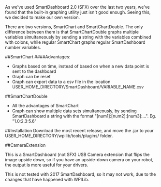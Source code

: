 As we've used SmartDashboard 2.0 (SFX) over the last two years, we've found that the built-in graphing utility just isn't good enough. Seeing this, we decided to make our own version. 

There are two versions, SmartChart and SmartChartDouble. The only difference between them is that SmartChartDouble graphs multiple variables simultaneously by sending a string with the variables combined with colons, while regular SmartChart graphs regular SmartDashboard number variables.

##SmartChart
####Advantages:
- Graphs based on time, instead of based on when a new data point is sent to the dashboard
- Graph can be reset
- Graph can export data to a csv file in the location USER\_HOME\_DIRECTORY/SmartDashboard/VARIABLE\_NAME.csv

##SmartChartDouble
- All the advantages of SmartChart
- Graph can show multiple data sets simultaneously, by sending SmartDashboard a string with the format "[num1]:[num2]:[num3]:...". Eg. "1.0:2.3:5.6"

##Installation
Download the most recent release, and move the .jar to your USER_HOME_DIRECTORY/wpilib/tools/plugins/ folder.

##CameraExtension

This is a SmartDashboard (not SFX) USB Camera extension that flips the image upside down, so if you have an upside-down camera on your robot, the output is more useful for your drivers.

This is not tested with 2017 SmartDashboard, so it may not work, due to the changes that have happened with WPILib.
